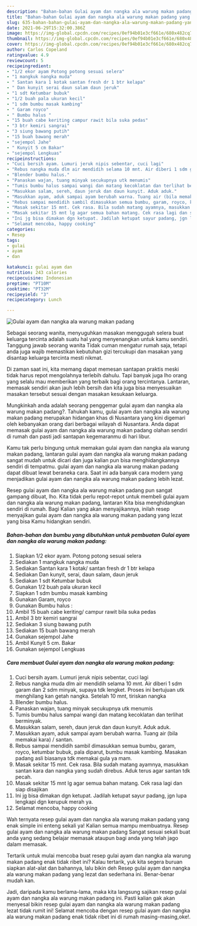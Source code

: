 ```yaml
---
description: "Bahan-bahan Gulai ayam dan nangka ala warung makan padang yang nikmat dan Mudah Dibuat"
title: "Bahan-bahan Gulai ayam dan nangka ala warung makan padang yang nikmat dan Mudah Dibuat"
slug: 635-bahan-bahan-gulai-ayam-dan-nangka-ala-warung-makan-padang-yang-nikmat-dan-mudah-dibuat
date: 2021-06-29T15:32:00.386Z
image: https://img-global.cpcdn.com/recipes/0ef94b01e3cf661e/680x482cq70/gulai-ayam-dan-nangka-ala-warung-makan-padang-foto-resep-utama.jpg
thumbnail: https://img-global.cpcdn.com/recipes/0ef94b01e3cf661e/680x482cq70/gulai-ayam-dan-nangka-ala-warung-makan-padang-foto-resep-utama.jpg
cover: https://img-global.cpcdn.com/recipes/0ef94b01e3cf661e/680x482cq70/gulai-ayam-dan-nangka-ala-warung-makan-padang-foto-resep-utama.jpg
author: Carlos Copeland
ratingvalue: 4.9
reviewcount: 5
recipeingredient:
- "1/2 ekor ayam Potong potong sesuai selera"
- "1 mangkuk nangka muda"
- " Santan kara 1 kotak santan fresh dr 1 btr kelapa"
- " Dan kunyit serai daun salam daun jeruk"
- "1 sdt Ketumbar bubuk"
- "1/2 buah pala ukuran kecil"
- "1 sdm bumbu masak kambing"
- " Garam royco"
- " Bumbu halus "
- "15 buah cabe keriting campur rawit bila suka pedas"
- "3 btr kemiri sangrai"
- "3 siung bawang putih"
- "15 buah bawang merah"
- "sejempol Jahe"
- " Kunyit 5 cm Bakar"
- "sejempol Lengkuas"
recipeinstructions:
- "Cuci bersih ayam. Lumuri jeruk nipis sebentar, cuci lagi"
- "Rebus nangka muda dlm air mendidih selama 10 mnt. Air diberi 1 sdm garam dan 2 sdm minyak, supaya tdk lengket. Proses ini bertujuan utk menghilang kan getah nangka. Setelah 10 mnt, tiriskan nangka"
- "Blender bumbu halus."
- "Panaskan wajan, tuang minyak secukupnya utk menumis"
- "Tumis bumbu halus sampai wangi dan matang kecoklatan dan terlihat berminyak."
- "Masukkan salam, sereh, daun jeruk dan daun kunyit. Aduk aduk."
- "Masukkan ayam, aduk sampai ayam berubah warna. Tuang air (bila memakai kara) / santan."
- "Rebus sampai mendidih sambil dimasukkan semua bumbu, garam, royco, ketumbar bubuk, pala diparut, bumbu masak kambing. Masakan padang asli biasanya tdk memakai gula ya mam."
- "Masak sekitar 15 mnt. Cek rasa. Bila sudah matang ayamnya, masukkan santan kara dan nangka yang sudah direbus. Aduk terus agar santan tdk pecah."
- "Masak sekitar 15 mnt lg agar semua bahan matang. Cek rasa lagi dan siap disajikan"
- "Ini jg bisa dimakan dgn ketupat. Jadilah ketupat sayur padang, jgn lupa lengkapi dgn kerupuk merah ya."
- "Selamat mencoba, happy cooking"
categories:
- Resep
tags:
- gulai
- ayam
- dan

katakunci: gulai ayam dan 
nutrition: 243 calories
recipecuisine: Indonesian
preptime: "PT10M"
cooktime: "PT32M"
recipeyield: "3"
recipecategory: Lunch

---
```



![Gulai ayam dan nangka ala warung makan padang](https://img-global.cpcdn.com/recipes/0ef94b01e3cf661e/680x482cq70/gulai-ayam-dan-nangka-ala-warung-makan-padang-foto-resep-utama.jpg)

Sebagai seorang wanita, menyuguhkan masakan menggugah selera buat keluarga tercinta adalah suatu hal yang menyenangkan untuk kamu sendiri. Tanggung jawab seorang  wanita Tidak cuman mengatur rumah saja, tetapi anda juga wajib memastikan kebutuhan gizi tercukupi dan masakan yang disantap keluarga tercinta mesti nikmat.

Di zaman  saat ini, kita memang dapat memesan santapan praktis meski tidak harus repot mengolahnya terlebih dahulu. Tapi banyak juga lho orang yang selalu mau memberikan yang terbaik bagi orang tercintanya. Lantaran, memasak sendiri akan jauh lebih bersih dan kita juga bisa menyesuaikan masakan tersebut sesuai dengan masakan kesukaan keluarga. 



Mungkinkah anda adalah seorang penggemar gulai ayam dan nangka ala warung makan padang?. Tahukah kamu, gulai ayam dan nangka ala warung makan padang merupakan hidangan khas di Nusantara yang kini digemari oleh kebanyakan orang dari berbagai wilayah di Nusantara. Anda dapat memasak gulai ayam dan nangka ala warung makan padang olahan sendiri di rumah dan pasti jadi santapan kegemaranmu di hari libur.

Kamu tak perlu bingung untuk memakan gulai ayam dan nangka ala warung makan padang, lantaran gulai ayam dan nangka ala warung makan padang sangat mudah untuk dicari dan juga kalian pun bisa menghidangkannya sendiri di tempatmu. gulai ayam dan nangka ala warung makan padang dapat dibuat lewat beraneka cara. Saat ini ada banyak cara modern yang menjadikan gulai ayam dan nangka ala warung makan padang lebih lezat.

Resep gulai ayam dan nangka ala warung makan padang pun sangat gampang dibuat, lho. Kita tidak perlu repot-repot untuk membeli gulai ayam dan nangka ala warung makan padang, lantaran Kita bisa menghidangkan sendiri di rumah. Bagi Kalian yang akan menyajikannya, inilah resep menyajikan gulai ayam dan nangka ala warung makan padang yang lezat yang bisa Kamu hidangkan sendiri.

<!--inarticleads1-->

##### Bahan-bahan dan bumbu yang dibutuhkan untuk pembuatan Gulai ayam dan nangka ala warung makan padang:

1. Siapkan 1/2 ekor ayam. Potong potong sesuai selera
1. Sediakan 1 mangkuk nangka muda
1. Sediakan  Santan kara 1 kotak/ santan fresh dr 1 btr kelapa
1. Sediakan  Dan kunyit, serai, daun salam, daun jeruk
1. Sediakan 1 sdt Ketumbar bubuk
1. Gunakan 1/2 buah pala ukuran kecil
1. Siapkan 1 sdm bumbu masak kambing
1. Gunakan  Garam, royco
1. Gunakan  Bumbu halus :
1. Ambil 15 buah cabe keriting/ campur rawit bila suka pedas
1. Ambil 3 btr kemiri sangrai
1. Sediakan 3 siung bawang putih
1. Sediakan 15 buah bawang merah
1. Gunakan sejempol Jahe
1. Ambil  Kunyit 5 cm. Bakar
1. Gunakan sejempol Lengkuas




<!--inarticleads2-->

##### Cara membuat Gulai ayam dan nangka ala warung makan padang:

1. Cuci bersih ayam. Lumuri jeruk nipis sebentar, cuci lagi
1. Rebus nangka muda dlm air mendidih selama 10 mnt. Air diberi 1 sdm garam dan 2 sdm minyak, supaya tdk lengket. Proses ini bertujuan utk menghilang kan getah nangka. Setelah 10 mnt, tiriskan nangka
1. Blender bumbu halus.
1. Panaskan wajan, tuang minyak secukupnya utk menumis
1. Tumis bumbu halus sampai wangi dan matang kecoklatan dan terlihat berminyak.
1. Masukkan salam, sereh, daun jeruk dan daun kunyit. Aduk aduk.
1. Masukkan ayam, aduk sampai ayam berubah warna. Tuang air (bila memakai kara) / santan.
1. Rebus sampai mendidih sambil dimasukkan semua bumbu, garam, royco, ketumbar bubuk, pala diparut, bumbu masak kambing. Masakan padang asli biasanya tdk memakai gula ya mam.
1. Masak sekitar 15 mnt. Cek rasa. Bila sudah matang ayamnya, masukkan santan kara dan nangka yang sudah direbus. Aduk terus agar santan tdk pecah.
1. Masak sekitar 15 mnt lg agar semua bahan matang. Cek rasa lagi dan siap disajikan
1. Ini jg bisa dimakan dgn ketupat. Jadilah ketupat sayur padang, jgn lupa lengkapi dgn kerupuk merah ya.
1. Selamat mencoba, happy cooking




Wah ternyata resep gulai ayam dan nangka ala warung makan padang yang enak simple ini enteng sekali ya! Kalian semua mampu membuatnya. Resep gulai ayam dan nangka ala warung makan padang Sangat sesuai sekali buat anda yang sedang belajar memasak ataupun bagi anda yang telah jago dalam memasak.

Tertarik untuk mulai mencoba buat resep gulai ayam dan nangka ala warung makan padang enak tidak ribet ini? Kalau tertarik, yuk kita segera buruan siapkan alat-alat dan bahannya, lalu bikin deh Resep gulai ayam dan nangka ala warung makan padang yang lezat dan sederhana ini. Benar-benar mudah kan. 

Jadi, daripada kamu berlama-lama, maka kita langsung sajikan resep gulai ayam dan nangka ala warung makan padang ini. Pasti kalian gak akan menyesal bikin resep gulai ayam dan nangka ala warung makan padang lezat tidak rumit ini! Selamat mencoba dengan resep gulai ayam dan nangka ala warung makan padang enak tidak ribet ini di rumah masing-masing,oke!.

